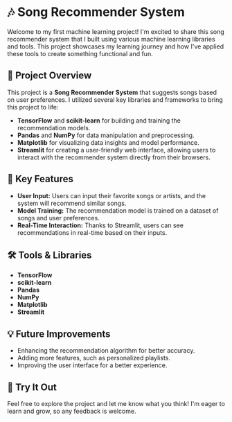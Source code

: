 
</head>
<body>

<h1>🎶 Song Recommender System</h1>

<p>Welcome to my first machine learning project! I'm excited to share this song recommender system that I built using various machine learning libraries and tools. This project showcases my learning journey and how I've applied these tools to create something functional and fun.</p>

<h2>🚀 Project Overview</h2>

<p>This project is a <strong>Song Recommender System</strong> that suggests songs based on user preferences. I utilized several key libraries and frameworks to bring this project to life:</p>
<ul>
    <li><strong>TensorFlow</strong> and <strong>scikit-learn</strong> for building and training the recommendation models.</li>
    <li><strong>Pandas</strong> and <strong>NumPy</strong> for data manipulation and preprocessing.</li>
    <li><strong>Matplotlib</strong> for visualizing data insights and model performance.</li>
    <li><strong>Streamlit</strong> for creating a user-friendly web interface, allowing users to interact with the recommender system directly from their browsers.</li>
</ul>

<h2>🎯 Key Features</h2>

<ul>
    <li><strong>User Input:</strong> Users can input their favorite songs or artists, and the system will recommend similar songs.</li>
    <li><strong>Model Training:</strong> The recommendation model is trained on a dataset of songs and user preferences.</li>
    <li><strong>Real-Time Interaction:</strong> Thanks to Streamlit, users can see recommendations in real-time based on their inputs.</li>
</ul>

<h2>🛠️ Tools & Libraries</h2>

<ul>
    <li><strong>TensorFlow</strong></li>
    <li><strong>scikit-learn</strong></li>
    <li><strong>Pandas</strong></li>
    <li><strong>NumPy</strong></li>
    <li><strong>Matplotlib</strong></li>
    <li><strong>Streamlit</strong></li>
</ul>

<h2>💡 Future Improvements</h2>

<ul>
    <li>Enhancing the recommendation algorithm for better accuracy.</li>
    <li>Adding more features, such as personalized playlists.</li>
    <li>Improving the user interface for a better experience.</li>
</ul>

<h2>🔗 Try It Out</h2>

<p>Feel free to explore the project and let me know what you think! I'm eager to learn and grow, so any feedback is welcome.</p>

